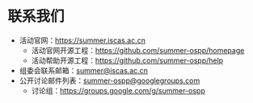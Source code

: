 # 联系我们

- 活动官网：<https://summer.iscas.ac.cn>
  - 活动官网开源工程：<https://github.com/summer-ospp/homepage>
  - 活动帮助开源工程：<https://github.com/summer-ospp/help>
- 组委会联系邮箱：[summer@iscas.ac.cn](mailto:summer@iscas.ac.cn)
- 公开讨论邮件列表：[summer-ospp@googlegroups.com](mailto:summer-ospp@googlegroups.com)
  - 讨论组：<https://groups.google.com/g/summer-ospp>
